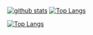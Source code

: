[![github stats](https://github-readme-stats.vercel.app/api?username=91khr&show_icons=true&count_private=true&include_all_commits=true&line_height=28&hide_rank=false)](https://github.com/anuraghazra/github-readme-stats)
[![Top Langs](https://github-readme-stats.vercel.app/api/top-langs/?username=91khr&layout=compact&langs_count=14&hide=glsl,html,js)](https://github.com/anuraghazra/github-readme-stats)




[![Top Langs](https://github-readme-stats.vercel.app/api/top-langs/?username=huige233&layout=compact&langs_count=14&hide=glsl)](https://github.com/anuraghazra/github-readme-stats)

